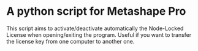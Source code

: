 # A python script for Metashape Pro

This script aims to activate/deactivate automatically the Node-Locked License when opening/exiting the program.  Useful if you want to transfer the license key from one computer to another one.
